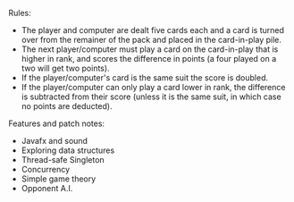 Rules:
- The player and computer are dealt five cards each and a card is turned over from the remainer of the pack and placed in the card-in-play pile.
- The next player/computer must play a card on the card-in-play that is higher in rank, and scores the difference in points (a four played on a two will get two points).
- If the player/computer's card is the same suit the score is doubled.
- If the player/computer can only play a card lower in rank, the difference is subtracted from their score (unless it is the same suit, in which case no points are deducted).


Features and patch notes:
- Javafx and sound
- Exploring data structures
- Thread-safe Singleton
- Concurrency
- Simple game theory
- Opponent A.I.
